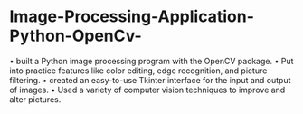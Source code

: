 # Image-Processing-Application-Python-OpenCv-
• built a Python image processing program with the OpenCV package. • Put into practice features like color editing, edge recognition, and picture filtering. • created an easy-to-use Tkinter interface for the input and output of images. • Used a variety of computer vision techniques to improve and alter pictures.
